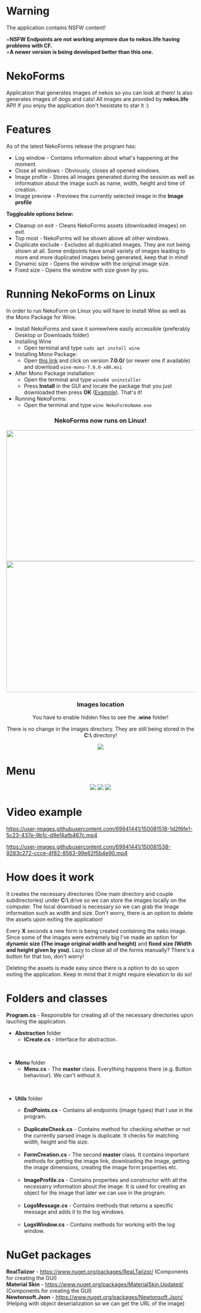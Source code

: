 # Warning
 The application contains NSFW content!
 
 =**NSFW Endpoints are not working anymore due to nekos.life having problems with CF.**  
 =**A newer version is being developed better than this one.**

# NekoForms
 Application that generates images of nekos so you can look at them! Is also generates images of dogs and cats! All images are provided by **nekos.life** API! If you enjoy the application don't hesistate to star it :)
 
# Features
 As of the latest NekoForms release the program has:
 * Log window - Contains information about what's happening at the moment.
 * Close all windows - Obviously, closes all opened windows.
 * Image profile - Stores all images generated during the session as well as information about the image such as name, width, height and time of creation.
 * Image preview - Previews the currently selected image in the **Image profile**  
   
 **Toggleable options below:**
 * Cleanup on exit - Cleans NekoForms assets (downloaded images) on exit.
 * Top most - NekoForms will be shown above all other windows.
 * Duplicate exclude - Excludes all duplicated images. They are not being shown at all. Some endpoints have small variety of images leading to more and more duplicated images being generated, keep that in mind!
 * Dynamic size - Opens the window with the original image size.
 * Fixed size - Opens the window with size given by you.

# Running NekoForms on Linux
 In order to run NekoForm on Linux you will have to install Wine as well as the Mono Package for Wine.
* Install NekoForms and save it somewhere easily accessible (preferably Desktop or Downloads folder)
* Installing Wine  
    * Open terminal and type `sudo apt install wine`   
* Installing Mono Package:  
    * Open [this link](https://dl.winehq.org/wine/wine-mono/) and click on version **7.0.0/** (or newer one if available) and download `wine-mono-7.0.0-x86.msi` 
* After Mono Package installation:  
    * Open the terminal and type `wine64 uninstaller`  
    * Press **Install** in the GUI and locate the package that you just downloaded then press **OK** ([Example](https://media.discordapp.net/attachments/933253043028393994/934240984919834634/Image_Example.png)). That's it!
 * Running NekoForms:  
    * Open the terminal and type `wine NekoFormsName.exe`  

<h3 align="center">NekoForms now runs on Linux!</h3>

<p align="center">
  <img src="https://media.discordapp.net/attachments/933253043028393994/934227391759396864/unknown.png" width="750" height="350">
  <img src="https://media.discordapp.net/attachments/933253043028393994/934228314191699968/unknown.png" width="750" height="350">
</p>

<h3 align="center">Images location</h3>
<p align="center">You have to enable hidden files to see the <b>.wine</b> folder!</p>
<p align="center">There is no change in the images directory. They are still being stored in the <b>C:\</b> directory!</p>


<p align="center">
 <img src="https://media.discordapp.net/attachments/933253043028393994/934233070188494938/Save_Location.png">
</p>

# Menu
 <p align="center">
  <img src="https://media.discordapp.net/attachments/933253043028393994/933253093024489502/NekoForms_-_MainTab.png">
  <img src="https://media.discordapp.net/attachments/933253043028393994/933253093502627900/NekoForms_-_SettingsTab.png">
  <img src="https://media.discordapp.net/attachments/933253043028393994/933253093842378842/NekoForms_-_ImageProfileTab.png">
 </p>

# Video example
 https://user-images.githubusercontent.com/69941441/150081518-1d2f6fe1-5c23-437e-9b1c-d9ef4afb467c.mp4  
 
 https://user-images.githubusercontent.com/69941441/150081538-9283c272-ccce-4f82-8563-99e62f5b4e90.mp4

# How does it work
 It creates the necessary directories (One main directory and couple subdirectories) under **C:\\** drive so we can store the images locally on the computer. The local download is necessary so we can grab the image information such as width and size. Don't worry, there is an option to delete the assets upon exiting the application!  
   
 Every **X** seconds a new form is being created containing the neko image. Since some of the images were extremely big I've made an option for **dynamic size (The image original width and height)** and **fixed size (Width and height given by you)**. Lazy to close all of the forms manually? There's a button for that too, don't worry!  
   
 Deleting the assets is made easy since there is a option to do so upon exiting the application. Keep in mind that it might require elevation to do so!  

# Folders and classes
**Program.cs** - Responsible for creating all of the necessary directories upon lauching the application.  

* **Abstraction** folder
    * **ICreate.cs** - Interface for abstraction.

<br>

* **Menu** folder
    * **Menu.cs** - The **master** class. Everything happens there (e.g. Button behaviour). We can't without it.
 
<br>

* **Utils** folder
    * **EndPoints.cs** - Contains all endpoints (image types) that I use in the program.
    
    <br>

    * **DuplicateCheck.cs** - Contains method for checking whether or not the currently parsed image is duplicate. It checks for matching width, height and file size.

    <br>
    
    * **FormCreation.cs** - The second **master** class. It contains important methods for getting the image link, downloading the image, getting the image dimensions, creating the image form properties etc.
        
    <br>
    
    * **ImageProfile.cs** - Contains properties and constructor with all the necessarry information about the image. It is used for creating an object for the image that later we can use in the program.
        
    <br>
    
    * **LogsMessage.cs** - Contains methods that returns a specific message and adds it to the log windows.
        
    <br>
    
    * **LogsWindow.cs** - Contains methods for working with the log window.

# NuGet packages
 **RealTaiizor** - https://www.nuget.org/packages/ReaLTaiizor/ (Components for creating the GUI)  
 **Material Skin** - https://www.nuget.org/packages/MaterialSkin.Updated/ (Components for creating the GUI)  
 **Newtonsoft.Json** - https://www.nuget.org/packages/Newtonsoft.Json/ (Helping with object deserialization so we can get the URL of the image)
